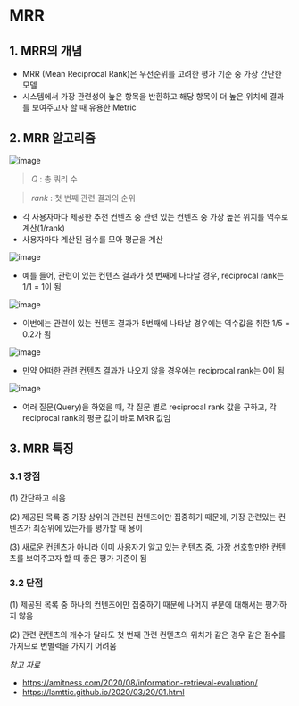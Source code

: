 # MRR

## 1. MRR의 개념

* MRR (Mean Reciprocal Rank)은 우선순위를 고려한 평가 기준 중 가장 간단한 모델
* 시스템에서 가장 관련성이 높은 항목을 반환하고 해당 항목이 더 높은 위치에 결과를 보여주고자 할 때 유용한 Metric

## 2. MRR 알고리즘

![image](https://user-images.githubusercontent.com/87981867/189580005-ce125150-4d7f-4a2c-a440-37bc10f4bb70.png)
> *Q* : 총 쿼리 수

> *rank* : 첫 번째 관련 결과의 순위

* 각 사용자마다 제공한 추천 컨텐츠 중 관련 있는 컨텐츠 중 가장 높은 위치를 역수로 계산(1/rank)
* 사용자마다 계산된 점수를 모아 평균을 계산

![image](https://user-images.githubusercontent.com/87981867/189580035-e6ed61f1-1b70-4ed7-a0cf-73dbacb88eac.png)

* 예를 들어, 관련이 있는 컨텐츠 결과가 첫 번째에 나타날 경우, reciprocal rank는 1/1 = 1이 됨  

![image](https://user-images.githubusercontent.com/87981867/189580041-358ed4d3-ff04-4354-be1b-030b6d610e04.png)

* 이번에는 관련이 있는 컨텐츠 결과가 5번째에 나타날 경우에는 역수값을 취한 1/5 = 0.2가 됨

![image](https://user-images.githubusercontent.com/87981867/189580059-2d2fb5c3-eba6-41a2-9a8d-8f22324986c1.png)

* 만약 어떠한 관련 컨텐츠 결과가 나오지 않을 경우에는 reciprocal rank는 0이 됨

![image](https://user-images.githubusercontent.com/87981867/189580070-84b4f8ea-0640-4f9d-bf71-7323b4e0804b.png)

* 여러 질문(Query)을 하였을 때, 각 질문 별로 reciprocal rank 값을 구하고, 각 reciprocal rank의 평균 값이 바로 MRR 값임

## 3. MRR 특징

### 3.1 장점

(1) 간단하고 쉬움

(2) 제공된 목록 중 가장 상위의 관련된 컨텐츠에만 집중하기 때문에, 가장 관련있는 컨텐츠가 최상위에 있는가를 평가할 때 용이

(3) 새로운 컨텐츠가 아니라 이미 사용자가 알고 있는 컨텐츠 중, 가장 선호할만한 컨텐츠를 보여주고자 할 때 좋은 평가 기준이 됨

### 3.2 단점
 
(1) 제공된 목록 중 하나의 컨텐츠에만 집중하기 때문에 나머지 부분에 대해서는 평가하지 않음

(2) 관련 컨텐츠의 개수가 달라도 첫 번째 관련 컨텐츠의 위치가 같은 경우 같은 점수를 가지므로 변별력을 가지기 어려움


*참고 자료*
- https://amitness.com/2020/08/information-retrieval-evaluation/
- https://lamttic.github.io/2020/03/20/01.html
